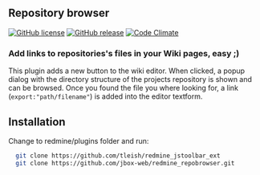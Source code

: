 ## Repository browser

[![GitHub license](https://img.shields.io/github/license/jbox-web/redmine_repobrowser.svg)](https://github.com/jbox-web/redmine_repobrowser/blob/devel/LICENSE)
[![GitHub release](https://img.shields.io/github/release/jbox-web/redmine_repobrowser.svg)](https://github.com/jbox-web/redmine_repobrowser/releases/latest)
[![Code Climate](https://codeclimate.com/github/jbox-web/redmine_repobrowser.png)](https://codeclimate.com/github/jbox-web/redmine_repobrowser)

### Add links to repositories's files in your Wiki pages, easy ;)

This plugin adds a new button to the wiki editor.
When clicked, a popup dialog with the directory structure of the projects repository is shown and can be browsed.
Once you found the file you where looking for, a link (`export:"path/filename"`) is added into the editor textform.

## Installation

Change to redmine/plugins folder and run:

```bash
  git clone https://github.com/tleish/redmine_jstoolbar_ext
  git clone https://github.com/jbox-web/redmine_repobrowser.git
```
